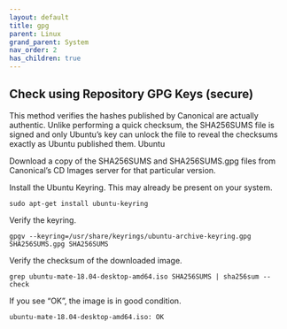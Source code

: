 ```yaml
---
layout: default
title: gpg
parent: Linux
grand_parent: System
nav_order: 2
has_children: true
---
```


Check using Repository GPG Keys (secure)
--------------------------------------------

This method verifies the hashes published by Canonical are actually authentic. Unlike performing a quick checksum, the SHA256SUMS file is signed and only Ubuntu’s key can unlock the file to reveal the checksums exactly as Ubuntu published them.
Ubuntu

Download a copy of the SHA256SUMS and SHA256SUMS.gpg files from Canonical’s CD Images server for that particular version.

Install the Ubuntu Keyring. This may already be present on your system.
```
sudo apt-get install ubuntu-keyring
```

Verify the keyring.
```
gpgv --keyring=/usr/share/keyrings/ubuntu-archive-keyring.gpg SHA256SUMS.gpg SHA256SUMS
```

Verify the checksum of the downloaded image.
```
grep ubuntu-mate-18.04-desktop-amd64.iso SHA256SUMS | sha256sum --check
```

If you see “OK”, the image is in good condition.
```
ubuntu-mate-18.04-desktop-amd64.iso: OK
```


